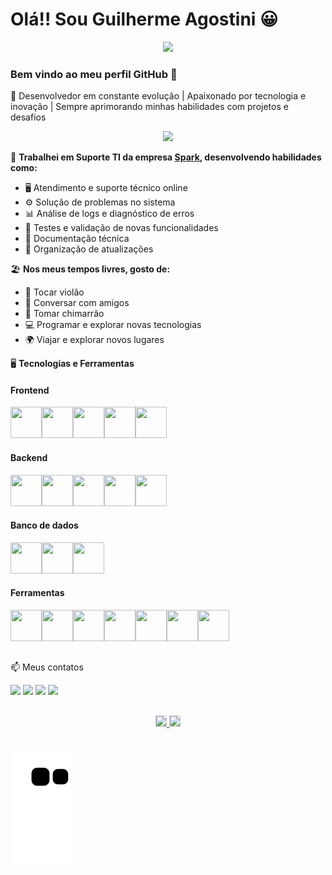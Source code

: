 # Olá!! Sou Guilherme Agostini 😀  

<p align="center"><img src="https://user-images.githubusercontent.com/76624588/180626814-f2152939-775e-4585-87e9-5b65cc051ca2.png" width="200" hedight="600"></p>

### Bem vindo ao meu perfil GitHub 👋

🚀 Desenvolvedor em constante evolução | Apaixonado por tecnologia e inovação | Sempre aprimorando minhas habilidades com projetos e desafios

<p align="center"><img src="https://user-images.githubusercontent.com/76624588/180625640-e1af5cbb-464f-4e88-85c4-e748edd3ef32.gif" width="300" hedight="600"></p>

🔭 **Trabalhei em Suporte TI da empresa [Spark](https://www.sparkag.com.br/), desenvolvendo habilidades como:**
<ul>
  <li>🖥️ Atendimento e suporte técnico online</li>
  <li>⚙️ Solução de problemas no sistema</li>
  <li>📊 Análise de logs e diagnóstico de erros</li>
  <li>🚀 Testes e validação de novas funcionalidades</li>
  <li>📄 Documentação técnica</li>
  <li>🔄 Organização de atualizações</li>
</ul>

🏖️ **Nos meus tempos livres, gosto de:**  
- 🎸 Tocar violão  
- 💬 Conversar com amigos  
- 🧉 Tomar chimarrão  
- 💻 Programar e explorar novas tecnologias  
- 🌍 Viajar e explorar novos lugares

🖥️ **Tecnologias e Ferramentas**

#### Frontend
<img src="https://cdn.jsdelivr.net/gh/devicons/devicon/icons/html5/html5-plain-wordmark.svg" width="50" height="50"/><img src="https://cdn.jsdelivr.net/gh/devicons/devicon/icons/css3/css3-plain-wordmark.svg" width="50" height="50"/><img src="https://cdn.jsdelivr.net/gh/devicons/devicon/icons/sass/sass-original.svg" width="50" height="50"/><img src="https://cdn.jsdelivr.net/gh/devicons/devicon/icons/javascript/javascript-original.svg" width="50" height="50"/><img src="https://img.icons8.com/fluency/48/tailwind_css.png" width="50" height="50"/>

#### Backend
<img src="https://cdn.jsdelivr.net/gh/devicons/devicon/icons/java/java-original.svg" width="50" height="50"/><img src="https://cdn.jsdelivr.net/gh/devicons/devicon/icons/spring/spring-original.svg" width="50" height="50"/><img src="https://github.com/GuiAgost/GuiAgost/assets/76624588/2b2f37a6-c585-40f3-b917-2f5c5cc29e1c" width="50" height="50"/><img src="https://cdn.jsdelivr.net/gh/devicons/devicon@latest/icons/python/python-original.svg" width="50" height="50"/><img src="https://cdn.jsdelivr.net/gh/devicons/devicon@latest/icons/nodejs/nodejs-original.svg" width="50" height="50"/>          

#### Banco de dados
<img src="https://cdn.jsdelivr.net/gh/devicons/devicon/icons/postgresql/postgresql-original.svg" width="50" height="50"/><img src="https://cdn.jsdelivr.net/gh/devicons/devicon@latest/icons/mysql/mysql-original.svg" width="50" height="50"/><img src="https://cdn.jsdelivr.net/gh/devicons/devicon@latest/icons/mongodb/mongodb-original.svg" width="50" height="50"/>        
          

#### Ferramentas 

<img src="https://cdn.jsdelivr.net/gh/devicons/devicon/icons/git/git-original.svg" width="50" height="50"/><img src="https://cdn.jsdelivr.net/gh/devicons/devicon/icons/github/github-original.svg" width="50" height="50"/><img src="https://cdn.jsdelivr.net/gh/devicons/devicon/icons/gitlab/gitlab-original.svg" width="50" height="50"/><img src="https://cdn.jsdelivr.net/gh/devicons/devicon/icons/intellij/intellij-original.svg" width="50" height="50"/><img src="https://cdn.jsdelivr.net/gh/devicons/devicon/icons/vscode/vscode-original.svg" width="50" height="50"/><img
src="https://user-images.githubusercontent.com/76624588/205316595-f9a56dec-1e86-417a-a851-2069e2d8446d.png" width="50" height="50"/><img
src="https://img.icons8.com/external-tal-revivo-color-tal-revivo/96/external-postman-is-the-only-complete-api-development-environment-logo-color-tal-revivo.png" width="50" height="50"/>

##

📫 Meus contatos
<div> 
<a href="https://instagram.com/agostini_gui" target="_blank"><img src="https://img.shields.io/badge/-Instagram-%23E4405F?style=for-the-badge&logo=instagram&logoColor=white" target="_blank"></a>
<a href="https://www.twitter.com/MeMeAgos" target="_blank"><img src="https://img.shields.io/badge/Twitter-1DA1F2?style=for-the-badge&logo=twitter&logoColor=white" target="_blank"></a>
<a href="https://www.linkedin.com/in/guilherme-agostini-685972122" target="_blank"><img src="https://img.shields.io/badge/-LinkedIn-%230077B5?style=for-the-badge&logo=linkedin&logoColor=white" target="_blank"></a>
<a href="mailto:gui.agostini@hotmail.com"><img src="https://img.shields.io/badge/-Email-%23EA4335?style=for-the-badge&logo=gmail&logoColor=white" target="_blank"></a>
</div>

##

<div align="center">
  <a href="https://github.com/GuiAgost">
    <img height="180em" style="border: 1px solid #ccc;" src="https://github-readme-stats.vercel.app/api?username=GuiAgost&show_icons=true&theme=radical&include_all_commits=true&count_private=true"/>
    <img height="180em" style="border: 1px solid #ccc;" src="https://github-readme-stats.vercel.app/api/top-langs/?username=GuiAgost&&layout=donut&langs_count=7&theme=radical"/>
  </a>
</div>

##

![Snake animation](https://github.com/GuiAgost/GuiAgost/blob/main/github-contribution-grid-snake.svg)
